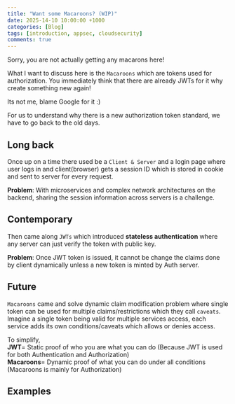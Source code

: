 ```yaml
---
title: "Want some Macaroons? (WIP)"
date: 2025-14-10 10:00:00 +1000
categories: [Blog]
tags: [introduction, appsec, cloudsecurity]
comments: true
---
```


Sorry, you are not actually getting any macarons here!   

What I want to discuss here is the `Macaroons` which are tokens used for authorization. You immediately think that there are already JWTs for it why create something new again!   

Its not me, blame Google for it :)     

For us to understand why there is a new authorization token standard, we have to go back to the old days.   

## Long back
Once up on a time there used be a `Client & Server` and a login page where user logs in and client(browser) gets a session ID which is stored in cookie and sent to server for every request.   

**Problem**: With microservices and complex network architectures on the backend, sharing the session information across servers is a challenge.

## Contemporary
Then came along `JWTs` which introduced **stateless authentication** where any server can just verify the token with public key.   

**Problem**: Once JWT token is issued, it cannot be change the claims done by client dynamically unless a new token is minted by Auth server.

## Future
`Macaroons` came and solve dynamic claim modification problem where single token can be used for multiple claims/restrictions which they call `caveats`.   
Imagine a single token being valid for multiple services access, each service adds its own conditions/caveats which allows or denies access.

To simplify,   
**JWT**= Static proof of who you are what you can do (Because JWT is used for both Authentication and Authorization)   
**Macaroons**= Dynamic proof of what you can do under all conditions (Macaroons is mainly for Authorization)    

## Examples
